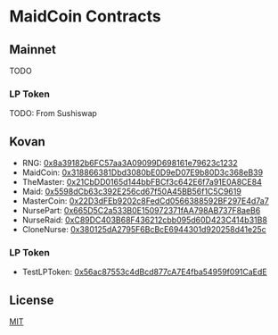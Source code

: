 # MaidCoin Contracts

## Mainnet
TODO

### LP Token
TODO: From Sushiswap

## Kovan
- RNG: [0x8a39182b6FC57aa3A09099D698161e79623c1232](https://kovan.etherscan.io/address/0x8a39182b6FC57aa3A09099D698161e79623c1232)
- MaidCoin: [0x318866381Dbd3080bE0D9eD07E9b80D3c368eB39](https://kovan.etherscan.io/address/0x318866381Dbd3080bE0D9eD07E9b80D3c368eB39)
- TheMaster: [0x21CbDD0165d144bbFBCf3c642E6f7a91E0A8CE84](https://kovan.etherscan.io/address/0x21CbDD0165d144bbFBCf3c642E6f7a91E0A8CE84)
- Maid: [0x5598dCb63c392E256cd67f50A45BB56f1C5C9619](https://kovan.etherscan.io/address/0x5598dCb63c392E256cd67f50A45BB56f1C5C9619)
- MasterCoin: [0x22D3dFEb9202c8FedCd0566388592BF297E4d7a7](https://kovan.etherscan.io/address/0x22D3dFEb9202c8FedCd0566388592BF297E4d7a7)
- NursePart: [0x665D5C2a533B0E150972371fAA798AB737F8aeB6](https://kovan.etherscan.io/address/0x665D5C2a533B0E150972371fAA798AB737F8aeB6)
- NurseRaid: [0xC89DC403B68F436212cbb095d60D423C414b31B8](https://kovan.etherscan.io/address/0xC89DC403B68F436212cbb095d60D423C414b31B8)
- CloneNurse: [0x380125dA2795F6BcBcE6944301d920258d41e25c](https://kovan.etherscan.io/address/0x380125dA2795F6BcBcE6944301d920258d41e25c)

### LP Token
- TestLPToken: [0x56ac87553c4dBcd877cA7E4fba54959f091CaEdE](https://kovan.etherscan.io/address/0x56ac87553c4dBcd877cA7E4fba54959f091CaEdE)

## License
[MIT](LICENSE)
